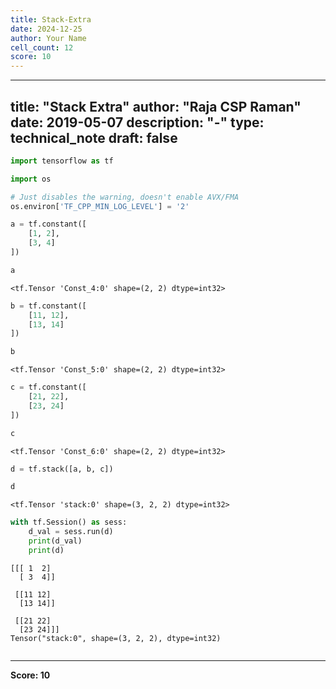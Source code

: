 ```yaml
---
title: Stack-Extra
date: 2024-12-25
author: Your Name
cell_count: 12
score: 10
---
```


---
title: "Stack Extra"
author: "Raja CSP Raman"
date: 2019-05-07
description: "-"
type: technical_note
draft: false
---

```python
import tensorflow as tf

import os

# Just disables the warning, doesn't enable AVX/FMA
os.environ['TF_CPP_MIN_LOG_LEVEL'] = '2'
```


```python
a = tf.constant([
    [1, 2],
    [3, 4]
])
```


```python
a
```




    <tf.Tensor 'Const_4:0' shape=(2, 2) dtype=int32>




```python
b = tf.constant([
    [11, 12],
    [13, 14]
])
```


```python
b
```




    <tf.Tensor 'Const_5:0' shape=(2, 2) dtype=int32>




```python
c = tf.constant([
    [21, 22],
    [23, 24]
])
```


```python
c
```




    <tf.Tensor 'Const_6:0' shape=(2, 2) dtype=int32>




```python
d = tf.stack([a, b, c])
```


```python
d
```




    <tf.Tensor 'stack:0' shape=(3, 2, 2) dtype=int32>




```python
with tf.Session() as sess:
    d_val = sess.run(d)
    print(d_val)
    print(d)
```

    [[[ 1  2]
      [ 3  4]]
    
     [[11 12]
      [13 14]]
    
     [[21 22]
      [23 24]]]
    Tensor("stack:0", shape=(3, 2, 2), dtype=int32)



```python

```


---
**Score: 10**